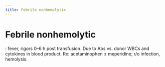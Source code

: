 ```yaml
---
title: Febrile nonhemolytic
---
```

# Febrile nonhemolytic

: fever, rigors 0–6 h post transfusion. Due to Abs vs. donor WBCs and cytokines in blood product. Rx: acetaminophen ± meperidine; r/o infection, hemolysis.
